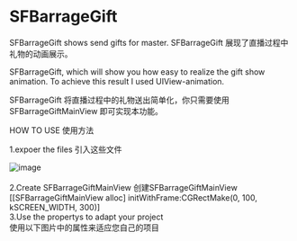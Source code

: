 # SFBarrageGift
SFBarrageGift shows send gifts for master. SFBarrageGift 展现了直播过程中礼物的动画展示。 

SFBarrageGift, which will show you how easy to realize the gift show animation. To achieve this result I used UIView-animation.

SFBarrageGift 将直播过程中的礼物送出简单化，你只需要使用 SFBarrageGiftMainView 即可实现本功能。

HOW TO USE
使用方法

1.expoer the files
引入这些文件

![image](https://github.com/jufengliushao/SFBarrageGift/blob/master/ReadmeImage/Readme-1.png)
<br/><br/>
2.Create SFBarrageGiftMainView   创建SFBarrageGiftMainView<br/>
[[SFBarrageGiftMainView alloc] initWithFrame:CGRectMake(0, 100, kSCREEN_WIDTH, 300)]
<br/>
3.Use the propertys to adapt your project <br/>
  使用以下图片中的属性来适应您自己的项目<br/><br/>
  
  
